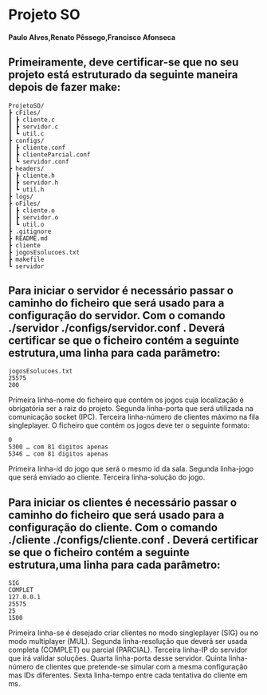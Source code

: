 # Projeto SO
#### Paulo Alves,Renato Pêssego,Francisco Afonseca
## Primeiramente, deve certificar-se que no seu projeto está estruturado da seguinte maneira depois de fazer make:

	ProjetoSO/
	┣ cFiles/
	┃ ┣ cliente.c
	┃ ┣ servidor.c
	┃ ┗ util.c
	┣ configs/
	┃ ┣ cliente.conf
	┃ ┣ clienteParcial.conf
	┃ ┗ servidor.conf
	┣ headers/
	┃ ┣ cliente.h
	┃ ┣ servidor.h
	┃ ┗ util.h
	┣ logs/
	┣ oFiles/
	┃ ┣ cliente.o
	┃ ┣ servidor.o
	┃ ┗ util.o
	┣ .gitignore
	┣ README.md
	┣ cliente
	┣ jogosEsolucoes.txt
	┣ makefile
	┗ servidor

## Para iniciar o servidor é necessário passar o caminho do ficheiro que será usado para a configuração do servidor. Com o comando ./servidor ./configs/servidor.conf . Deverá certificar se que o ficheiro contém a seguinte estrutura,uma linha para cada parâmetro:

	jogosEsolucoes.txt
	25575
	200

Primeira linha-nome do ficheiro que contém os jogos cuja localização é obrigatória ser a raiz do projeto.
Segunda linha-porta que será utilizada na comunicação socket (IPC).
Terceira linha-número de clientes máximo na fila singleplayer.
O ficheiro que contém os jogos deve ter o seguinte formato:

	0
	5300 … com 81 digitos apenas
	5346 … com 81 digitos apenas

Primeira linha-id do jogo que será o mesmo id da sala.
Segunda linha-jogo que será enviado ao cliente.
Terceira linha-solução do jogo.

## Para iniciar os clientes é necessário passar o caminho do ficheiro que será usado para a configuração do cliente. Com o comando ./cliente ./configs/cliente.conf . Deverá certificar se que o ficheiro contém a seguinte estrutura,uma linha para cada parâmetro:

	SIG
	COMPLET
	127.0.0.1
	25575
	25
	1500

Primeira linha-se é desejado criar clientes no modo singleplayer (SIG) ou no modo multiplayer (MUL).
Segunda linha-resolução que deverá ser usada completa (COMPLET) ou parcial (PARCIAL).
Terceira linha-IP do servidor que irá validar soluções.
Quarta linha-porta desse servidor.
Quinta linha-número de clientes que pretende-se simular com a mesma configuração mas IDs diferentes.
Sexta linha-tempo entre cada tentativa do cliente em ms.
